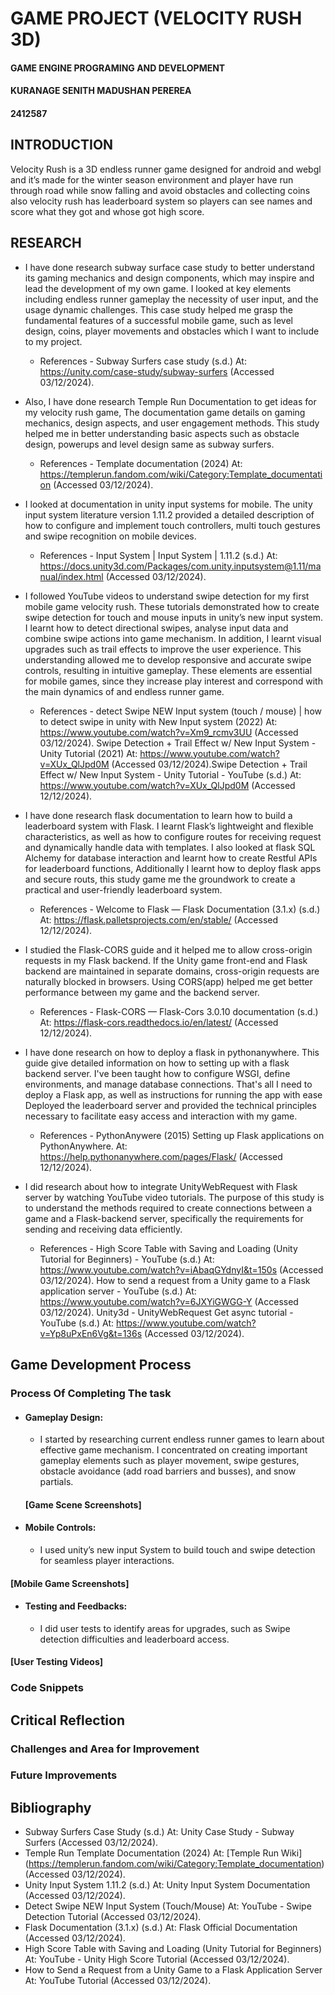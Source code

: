 # GAME PROJECT (VELOCITY RUSH 3D)
 #### GAME ENGINE PROGRAMING AND DEVELOPMENT 
 #### KURANAGE SENITH MADUSHAN PEREREA 
 #### 2412587

## INTRODUCTION
Velocity Rush is a 3D endless runner game designed for android and webgl and it’s made for the winter season environment and player have run through road while snow falling and avoid obstacles and collecting coins also velocity rush has leaderboard system so players can see names and score what they got and whose got high score.
## RESEARCH 
- I have done research subway surface case study to better understand its gaming mechanics and design components, which may inspire and lead the development of my own game. I looked at key elements including endless runner gameplay the necessity of user input, and the usage dynamic challenges. This case study helped me grasp the fundamental features of a successful mobile game, such as level design, coins, player movements and obstacles which I want to include to my project.
  - References - Subway Surfers case study (s.d.) At: https://unity.com/case-study/subway-surfers (Accessed 03/12/2024).
    
- Also, I have done research Temple Run Documentation to get ideas for my velocity rush game, The documentation game details on gaming mechanics, design aspects, and user engagement methods. This study helped me in better understanding basic aspects such as obstacle design, powerups and level design same as subway surfers.
  - References - Template documentation (2024) At: https://templerun.fandom.com/wiki/Category:Template_documentation (Accessed 03/12/2024).

- I looked at documentation in unity input systems for mobile. The unity input system literature version 1.11.2 provided a detailed description of how to configure and implement touch controllers, multi touch gestures and swipe recognition on mobile devices.
  -  References - Input System | Input System | 1.11.2 (s.d.) At: https://docs.unity3d.com/Packages/com.unity.inputsystem@1.11/manual/index.html (Accessed 03/12/2024).

- I followed YouTube videos to understand swipe detection for my first mobile game velocity rush. These tutorials demonstrated how to create swipe detection for touch and mouse inputs in unity’s new input system. I learnt how to detect directional swipes, analyse input data and combine swipe actions into game mechanism. In addition, I learnt visual upgrades such as trail effects to improve the user experience. This understanding allowed me to develop responsive and accurate swipe controls, resulting in intuitive gameplay. These elements are essential for mobile games, since they increase play interest and correspond with the main dynamics of and endless runner game.
  - References - detect Swipe NEW Input system (touch / mouse) | how to detect swipe in unity with New Input system (2022) At: https://www.youtube.com/watch?v=Xm9_rcmv3UU (Accessed 03/12/2024). Swipe Detection + Trail Effect w/ New Input System - Unity Tutorial (2021) At: https://www.youtube.com/watch?v=XUx_QlJpd0M (Accessed 03/12/2024).Swipe Detection + Trail Effect w/ New Input System - Unity Tutorial - YouTube (s.d.) At: https://www.youtube.com/watch?v=XUx_QlJpd0M (Accessed  12/12/2024).


- I have done research flask documentation to learn how to build a leaderboard system with Flask. I learnt Flask’s lightweight and flexible characteristics, as well as how to configure routes for receiving request and dynamically handle data with templates. I also looked at flask SQL Alchemy for database interaction and learnt how to create Restful APIs for leaderboard functions, Additionally I learnt how to deploy flask apps and secure routs, this study game me the groundwork to create a practical and user-friendly leaderboard system. 
  - References - Welcome to Flask — Flask Documentation (3.1.x) (s.d.) At: https://flask.palletsprojects.com/en/stable/ (Accessed  12/12/2024).


- I studied the Flask-CORS guide and it helped me to allow cross-origin requests in my Flask backend. If the Unity game front-end and Flask backend are maintained in separate domains, cross-origin requests are naturally blocked in browsers. Using CORS(app) helped me get better performance between my game and the backend server.
  - References - Flask-CORS — Flask-Cors 3.0.10 documentation (s.d.) At: https://flask-cors.readthedocs.io/en/latest/ (Accessed 12/12/2024).

- I have done research on how to deploy a flask in pythonanywhere. This guide give detailed information on how to setting up with a flask backend server. I've been taught how to configure WSGI, define environments, and manage database connections. That's all I need to deploy a Flask app, as well as instructions for running the app with ease Deployed the leaderboard server and provided the technical principles necessary to facilitate easy access and interaction with my game. 
  - References - PythonAnywere (2015) Setting up Flask applications on PythonAnywhere. At: https://help.pythonanywhere.com/pages/Flask/ (Accessed  12/12/2024).


- I did research about how to integrate UnityWebRequest with Flask server by watching YouTube video tutorials. The purpose of this study is to understand the methods required to create connections between a game and a Flask-backend server, specifically the requirements for sending and receiving data efficiently. 
  - References - High Score Table with Saving and Loading (Unity Tutorial for Beginners) - YouTube (s.d.) At: https://www.youtube.com/watch?v=iAbaqGYdnyI&t=150s (Accessed 03/12/2024). How to send a request from a Unity game to a Flask application server - YouTube (s.d.) At: https://www.youtube.com/watch?v=6JXYiGWGG-Y (Accessed 03/12/2024). Unity3d - UnityWebRequest Get async tutorial - YouTube (s.d.) At: https://www.youtube.com/watch?v=Yp8uPxEn6Vg&t=136s (Accessed 03/12/2024).

## Game Development Process
### Process Of Completing The task 
- #### Gameplay Design: 
  - I started by researching current endless runner games to learn about effective game mechanism. I concentrated on creating important gameplay elements such as player movement, swipe gestures, obstacle avoidance (add road barriers and busses), and snow partials.
  #### [Game Scene Screenshots] 
- #### Mobile Controls: 
  - I used unity’s new input System to build touch and swipe detection for seamless player interactions. 
#### [Mobile Game Screenshots]
- #### Testing and Feedbacks:
   - I did user tests to identify areas for upgrades, such as Swipe detection difficulties and leaderboard access.
#### [User Testing Videos]
  
### Code Snippets 

## Critical Reflection 
### Challenges and Area for Improvement 

### Future Improvements

## Bibliography 
- Subway Surfers Case Study (s.d.) At: Unity Case Study - Subway Surfers (Accessed 03/12/2024).
- Temple Run Template Documentation (2024) At: [Temple Run Wiki] (https://templerun.fandom.com/wiki/Category:Template_documentation) (Accessed 03/12/2024).
- Unity Input System 1.11.2 (s.d.) At: Unity Input System Documentation (Accessed 03/12/2024).
- Detect Swipe NEW Input System (Touch/Mouse) At: YouTube - Swipe Detection Tutorial (Accessed 03/12/2024).
- Flask Documentation (3.1.x) (s.d.) At: Flask Official Documentation (Accessed 03/12/2024).
- High Score Table with Saving and Loading (Unity Tutorial for Beginners) At: YouTube - Unity High Score Tutorial (Accessed 03/12/2024).
- How to Send a Request from a Unity Game to a Flask Application Server At: YouTube Tutorial (Accessed 03/12/2024).











 
  

